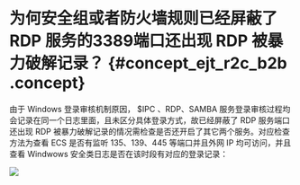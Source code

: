 # 为何安全组或者防火墙规则已经屏蔽了 RDP 服务的3389端口还出现 RDP 被暴力破解记录？ {#concept_ejt_r2c_b2b .concept}

由于 Windows 登录审核机制原因， $IPC 、RDP、SAMBA 服务登录审核过程均会记录在同一个日志里面，且未区分具体登录方式，故已经屏蔽了 RDP 服务端口还出现 RDP 被暴力破解记录的情况需检查是否还开启了其它两个服务。对应检查方法为查看 ECS 是否有监听 135、139、445 等端口并且外网 IP 均可访问，并且查看 Windwows 安全类日志是否在该时段有对应的登录记录：

![](http://static-aliyun-doc.oss-cn-hangzhou.aliyuncs.com/assets/img/13701/5996_zh-CN.png)

